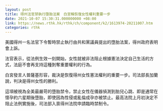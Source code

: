 ```yaml
---
layout: post
title: 得州法官禁執行墮胎法案　白宮稱恢復女性權利重要一步
date: 2021-10-07 15:30:31.000000000 +08:00
link: https://news.rthk.hk/rthk/ch/component/k2/1613974-20211007.htm
categories: rthk
---
```


美國得州一名法官下令暫時禁止執行由共和黨議員提出的墮胎法案，得州政府表明會上訴。

法官表示，從法例生效一刻開始，女性就被非法阻止根據憲法決定自己生活的方式，法庭不會再支持這種剝奪重要權利的行為。

白宮發言人普薩基形容，裁決是恢復得州女性憲法權利的重要一步。司法部長加蘭說，判決是得州女性的勝利。

這項被視為全美最嚴苛的墮胎禁令，禁止女性在儀器偵測到胎兒心跳、即是通常在懷孕約六星期後墮胎，即使因為性侵或亂倫成孕亦被禁止。最高法院上月初決定不阻止法例實施後，司法部入禀得州法院申請臨時禁制令。
